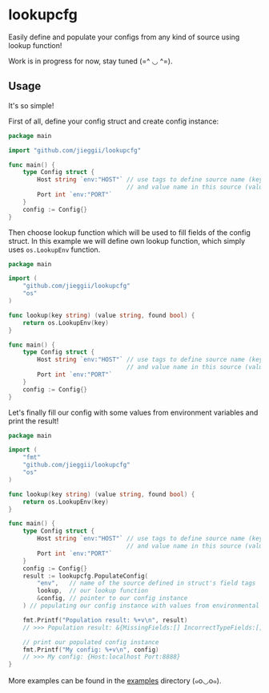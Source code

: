 # lookupcfg
Easily define and populate your configs from any kind of source using lookup function!

Work is in progress for now, stay tuned (=^ ◡ ^=).

## Usage
It's so simple!

First of all, define your config struct and create config instance:
```go
package main

import "github.com/jieggii/lookupcfg"

func main() {
    type Config struct {
        Host string `env:"HOST"` // use tags to define source name (key) 
                                 // and value name in this source (value)
		Port int `env:"PORT"`
	}
	config := Config{}
}
```

Then choose lookup function which will be used to fill fields of the config struct.
In this example we will define own lookup function, which simply uses `os.LookupEnv` function.
```go
package main

import (
	"github.com/jieggii/lookupcfg"
	"os"
)

func lookup(key string) (value string, found bool) {
	return os.LookupEnv(key)
}

func main() {
	type Config struct {
		Host string `env:"HOST"` // use tags to define source name (key) 
                                 // and value name in this source (value)
		Port int `env:"PORT"`
	}
	config := Config{}
}
```

Let's finally fill our config with some values from environment variables and print the result!
```go
package main

import (
	"fmt"
	"github.com/jieggii/lookupcfg"
	"os"
)

func lookup(key string) (value string, found bool) {
	return os.LookupEnv(key)
}

func main() {
	type Config struct {
		Host string `env:"HOST"` // use tags to define source name (key)
                                 // and value name in this source (value)
		Port int `env:"PORT"`
	}
	config := Config{}
	result := lookupcfg.PopulateConfig(
		"env",   // name of the source defined in struct's field tags
		lookup,  // our lookup function
		&config, // pointer to our config instance
	) // populating our config instance with values from environmental variables

	fmt.Printf("Population result: %+v\n", result)
	// >>> Population result: &{MissingFields:[] IncorrectTypeFields:[]}

	// print our populated config instance
	fmt.Printf("My config: %+v\n", config)
	// >>> My config: {Host:localhost Port:8888}
}
```

More examples can be found in the [examples](https://github.com/jieggii/lookupcfg/tree/master/examples) directory (๑꧆◡꧆๑).

